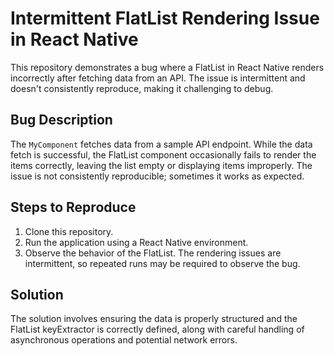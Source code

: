 # Intermittent FlatList Rendering Issue in React Native

This repository demonstrates a bug where a FlatList in React Native renders incorrectly after fetching data from an API. The issue is intermittent and doesn't consistently reproduce, making it challenging to debug.

## Bug Description

The `MyComponent` fetches data from a sample API endpoint.  While the data fetch is successful, the FlatList component occasionally fails to render the items correctly, leaving the list empty or displaying items improperly. The issue is not consistently reproducible; sometimes it works as expected.

## Steps to Reproduce

1. Clone this repository.
2. Run the application using a React Native environment.
3. Observe the behavior of the FlatList. The rendering issues are intermittent, so repeated runs may be required to observe the bug.

## Solution

The solution involves ensuring the data is properly structured and the FlatList keyExtractor is correctly defined, along with careful handling of asynchronous operations and potential network errors.